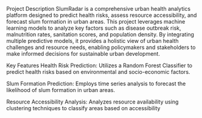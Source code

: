 

Project Description
SlumRadar is a comprehensive urban health analytics platform designed to predict health risks, assess resource accessibility, and forecast slum formation in urban areas. This project leverages machine learning models to analyze key factors such as disease outbreak risk, malnutrition rates, sanitation scores, and population density. By integrating multiple predictive models, it provides a holistic view of urban health challenges and resource needs, enabling policymakers and stakeholders to make informed decisions for sustainable urban development.

Key Features
Health Risk Prediction: Utilizes a Random Forest Classifier to predict health risks based on environmental and socio-economic factors.

Slum Formation Prediction: Employs time series analysis to forecast the likelihood of slum formation in urban areas.

Resource Accessibility Analysis: Analyzes resource availability using clustering techniques to classify areas based on accessibility
